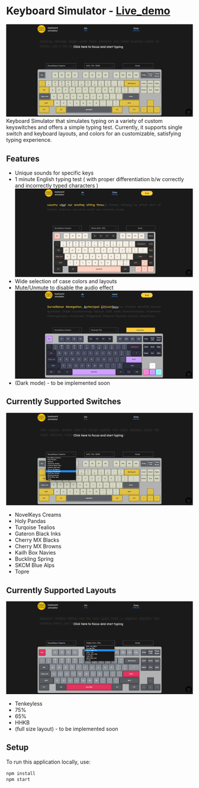 # Keyboard Simulator - [Live_demo](https://deepak7388.github.io/keyboard-simulator/)

![Landing Page](img/Landing.png)
Keyboard Simulator that simulates typing on a variety of custom keyswitches and offers a simple typing test.
Currently, it supports single switch and keyboard layouts, and colors for an customizable, satisfying typing experience.

## Features

- Unique sounds for specific keys
- 1 minute English typing test ( with proper differentiation b/w correctly and incorrectly typed characters )
  ![Typing](img/Typing.png)
- Wide selection of case colors and layouts
- Mute/Unmute to disable the audio effect
  ![Mute/Unmute](img/Mute.png)
- (Dark mode) - to be implemented soon

## Currently Supported Switches

![Switch Options](img/Switches.png)

- NovelKeys Creams
- Holy Pandas
- Turqoise Tealios
- Gateron Black Inks
- Cherry MX Blacks
- Cherry MX Browns
- Kailh Box Navies
- Buckling Spring
- SKCM Blue Alps
- Topre

## Currently Supported Layouts

![Layout Looks](/img/Layouts.png)

- Tenkeyless
- 75%
- 65%
- HHKB
- (full size layout) - to be implemented soon

## Setup

To run this application locally, use:

```bash
npm install
npm start
```
